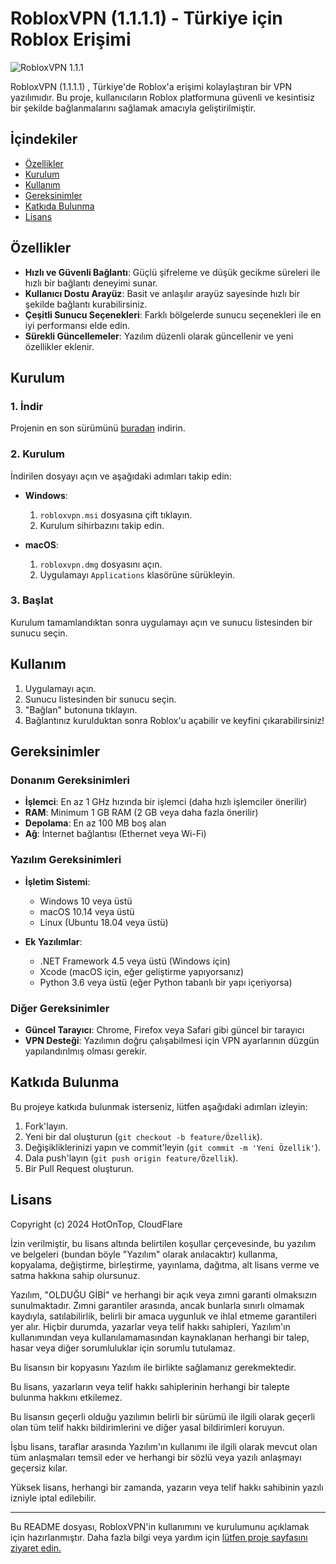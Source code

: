 # RobloxVPN (1.1.1.1) - Türkiye için Roblox Erişimi

![RobloxVPN 1.1.1](https://play-lh.googleusercontent.com/39xbI_gFcmGEIl6JEAGhJQKv8GBjR_RFyJ6qhrFfA9CUOKZU2clSs7uo81e30zPGtg)

RobloxVPN (1.1.1.1) , Türkiye'de Roblox'a erişimi kolaylaştıran bir VPN yazılımıdır. Bu proje, kullanıcıların Roblox platformuna güvenli ve kesintisiz bir şekilde bağlanmalarını sağlamak amacıyla geliştirilmiştir.

## İçindekiler

- [Özellikler](#özellikler)
- [Kurulum](#kurulum)
- [Kullanım](#kullanım)
- [Gereksinimler](#gereksinimler)
- [Katkıda Bulunma](#katkıda-bulunma)
- [Lisans](#lisans)

## Özellikler

- **Hızlı ve Güvenli Bağlantı**: Güçlü şifreleme ve düşük gecikme süreleri ile hızlı bir bağlantı deneyimi sunar.
- **Kullanıcı Dostu Arayüz**: Basit ve anlaşılır arayüz sayesinde hızlı bir şekilde bağlantı kurabilirsiniz.
- **Çeşitli Sunucu Seçenekleri**: Farklı bölgelerde sunucu seçenekleri ile en iyi performansı elde edin.
- **Sürekli Güncellemeler**: Yazılım düzenli olarak güncellenir ve yeni özellikler eklenir.

## Kurulum

### 1. İndir

Projenin en son sürümünü [buradan](https://github.com/hotontop/robloxvpn/releases) indirin.

### 2. Kurulum

İndirilen dosyayı açın ve aşağıdaki adımları takip edin:

- **Windows**:
  1. `robloxvpn.msi` dosyasına çift tıklayın.
  2. Kurulum sihirbazını takip edin.

- **macOS**:
  1. `robloxvpn.dmg` dosyasını açın.
  2. Uygulamayı `Applications` klasörüne sürükleyin.

### 3. Başlat

Kurulum tamamlandıktan sonra uygulamayı açın ve sunucu listesinden bir sunucu seçin.

## Kullanım

1. Uygulamayı açın.
2. Sunucu listesinden bir sunucu seçin.
3. "Bağlan" butonuna tıklayın.
4. Bağlantınız kurulduktan sonra Roblox'u açabilir ve keyfini çıkarabilirsiniz!

## Gereksinimler

### Donanım Gereksinimleri
- **İşlemci**: En az 1 GHz hızında bir işlemci (daha hızlı işlemciler önerilir)
- **RAM**: Minimum 1 GB RAM (2 GB veya daha fazla önerilir)
- **Depolama**: En az 100 MB boş alan
- **Ağ**: İnternet bağlantısı (Ethernet veya Wi-Fi)

### Yazılım Gereksinimleri
- **İşletim Sistemi**:
  - Windows 10 veya üstü
  - macOS 10.14 veya üstü
  - Linux (Ubuntu 18.04 veya üstü)

- **Ek Yazılımlar**:
  - .NET Framework 4.5 veya üstü (Windows için)
  - Xcode (macOS için, eğer geliştirme yapıyorsanız)
  - Python 3.6 veya üstü (eğer Python tabanlı bir yapı içeriyorsa)

### Diğer Gereksinimler
- **Güncel Tarayıcı**: Chrome, Firefox veya Safari gibi güncel bir tarayıcı
- **VPN Desteği**: Yazılımın doğru çalışabilmesi için VPN ayarlarının düzgün yapılandırılmış olması gerekir.

## Katkıda Bulunma

Bu projeye katkıda bulunmak isterseniz, lütfen aşağıdaki adımları izleyin:

1. Fork'layın.
2. Yeni bir dal oluşturun (`git checkout -b feature/Özellik`).
3. Değişikliklerinizi yapın ve commit'leyin (`git commit -m 'Yeni Özellik'`).
4. Dala push'layın (`git push origin feature/Özellik`).
5. Bir Pull Request oluşturun.

## Lisans

Copyright (c) 2024 HotOnTop, CloudFlare

İzin verilmiştir, bu lisans altında belirtilen koşullar çerçevesinde, bu yazılım ve belgeleri (bundan böyle "Yazılım" olarak anılacaktır) kullanma, kopyalama, değiştirme, birleştirme, yayınlama, dağıtma, alt lisans verme ve satma hakkına sahip olursunuz.

Yazılım, "OLDUĞU GİBİ" ve herhangi bir açık veya zımni garanti olmaksızın sunulmaktadır. Zımni garantiler arasında, ancak bunlarla sınırlı olmamak kaydıyla, satılabilirlik, belirli bir amaca uygunluk ve ihlal etmeme garantileri yer alır. Hiçbir durumda, yazarlar veya telif hakkı sahipleri, Yazılım'ın kullanımından veya kullanılamamasından kaynaklanan herhangi bir talep, hasar veya diğer sorumluluklar için sorumlu tutulamaz.

Bu lisansın bir kopyasını Yazılım ile birlikte sağlamanız gerekmektedir.

Bu lisans, yazarların veya telif hakkı sahiplerinin herhangi bir talepte bulunma hakkını etkilemez.

Bu lisansın geçerli olduğu yazılımın belirli bir sürümü ile ilgili olarak geçerli olan tüm telif hakkı bildirimlerini ve diğer yasal bildirimleri koruyun.

İşbu lisans, taraflar arasında Yazılım'ın kullanımı ile ilgili olarak mevcut olan tüm anlaşmaları temsil eder ve herhangi bir sözlü veya yazılı anlaşmayı geçersiz kılar.

Yüksek lisans, herhangi bir zamanda, yazarın veya telif hakkı sahibinin yazılı izniyle iptal edilebilir.

---

Bu README dosyası, RobloxVPN'in kullanımını ve kurulumunu açıklamak için hazırlanmıştır. Daha fazla bilgi veya yardım için [lütfen proje sayfasını ziyaret edin.](https://github.com)
